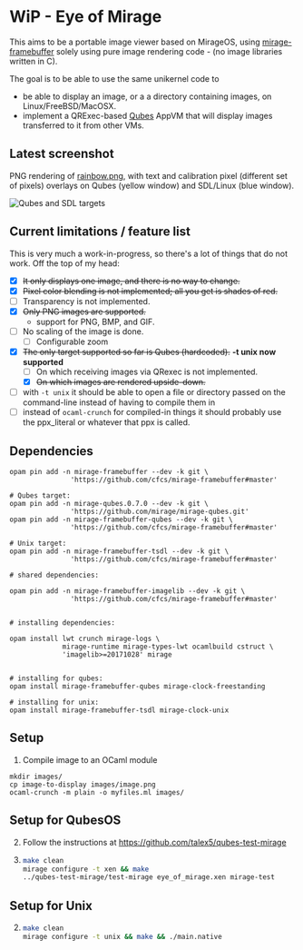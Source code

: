 # WiP - Eye of Mirage

This aims to be a portable image viewer based on MirageOS,
using [mirage-framebuffer](https://github.com/cfcs/mirage-framebuffer) solely
using pure image rendering code - (no image libraries written in C).

The goal is to be able to use the same unikernel code to
- be able to display an image, or a a directory containing images, on
  Linux/FreeBSD/MacOSX.
- implement a QRExec-based [Qubes](https://qubes-os.org) AppVM that will display
  images transferred to it from other VMs.

## Latest screenshot

PNG rendering of [rainbow.png](https://github.com/cfcs/mirage-framebuffer/blob/master/test_tsdl/rainbow.png?raw=true), with text and calibration pixel (different set of pixels) overlays on Qubes (yellow window) and SDL/Linux (blue window).

![Qubes and SDL targets](https://user-images.githubusercontent.com/9653993/32151946-0ab141c2-bd21-11e7-8b54-9905f1a22a0f.png)

## Current limitations / feature list

This is very much a work-in-progress, so there's a lot of things that do not
work. Off the top of my head:

- [x] ~~It only displays one image, and there is no way to change.~~
- [x] ~~Pixel color blending is not implemented; all you get is shades of red.~~
- [ ] Transparency is not implemented.
- [x] ~~Only PNG images are supported.~~
   - support for PNG, BMP, and GIF.
- [ ] No scaling of the image is done.
  - [ ] Configurable zoom
- [x] ~~The only target supported so far is Qubes (hardcoded).~~ **-t unix now supported**
  - [ ] On which receiving images via QRexec is not implemented.
  - [x] ~~On which images are rendered upside-down.~~
- [ ] with `-t unix` it should be able to open a file or directory passed on the command-line instead of having to compile them in
- [ ] instead of `ocaml-crunch` for compiled-in things it should probably use the ppx_literal or whatever that ppx is called.

## Dependencies

```
opam pin add -n mirage-framebuffer --dev -k git \
               'https://github.com/cfcs/mirage-framebuffer#master'

# Qubes target:
opam pin add -n mirage-qubes.0.7.0 --dev -k git \
               'https://github.com/mirage/mirage-qubes.git'
opam pin add -n mirage-framebuffer-qubes --dev -k git \
               'https://github.com/cfcs/mirage-framebuffer#master'

# Unix target:
opam pin add -n mirage-framebuffer-tsdl --dev -k git \
               'https://github.com/cfcs/mirage-framebuffer#master'

# shared dependencies:

opam pin add -n mirage-framebuffer-imagelib --dev -k git \
               'https://github.com/cfcs/mirage-framebuffer#master'


# installing dependencies:

opam install lwt crunch mirage-logs \
             mirage-runtime mirage-types-lwt ocamlbuild cstruct \
             'imagelib>=20171028' mirage


# installing for qubes:
opam install mirage-framebuffer-qubes mirage-clock-freestanding

# installing for unix:
opam install mirage-framebuffer-tsdl mirage-clock-unix

```

## Setup

1) Compile image to an OCaml module
```
mkdir images/
cp image-to-display images/image.png
ocaml-crunch -m plain -o myfiles.ml images/
```

## Setup for QubesOS

2) Follow the instructions at https://github.com/talex5/qubes-test-mirage

3) ```bash
   make clean
   mirage configure -t xen && make
   ../qubes-test-mirage/test-mirage eye_of_mirage.xen mirage-test
   ```

## Setup for Unix

2) ```bash
   make clean
   mirage configure -t unix && make && ./main.native
   ```